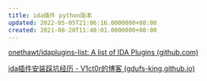 ```yaml
---
title: ida插件 python版本
updated: 2022-05-05T21:06:16.0000000+08:00
created: 2021-08-20T11:40:01.0000000+08:00
---
```


[onethawt/idaplugins-list: A list of IDA Plugins (github.com)](https://github.com/onethawt/idaplugins-list)

[ida插件安装踩坑经历 - V1ct0r的博客 (gdufs-king.github.io)](https://gdufs-king.github.io/2021/06/08/ida%E6%8F%92%E4%BB%B6%E5%AE%89%E8%A3%85%E8%B8%A9%E5%9D%91%E7%BB%8F%E5%8E%86/)
